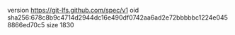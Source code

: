 version https://git-lfs.github.com/spec/v1
oid sha256:678c8b9c4714d2944dc16e490df0742aa6ad2e72bbbbbc1224e0458866ed70c5
size 1830
